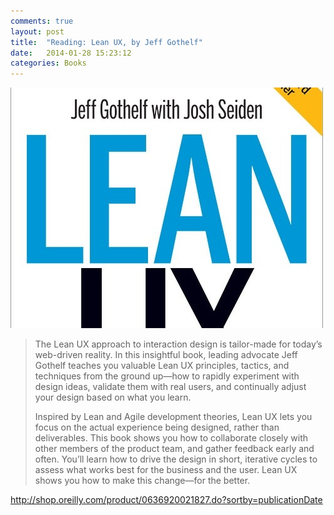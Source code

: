 ```yaml
---
comments: true
layout: post
title:  "Reading: Lean UX, by Jeff Gothelf"
date:   2014-01-28 15:23:12
categories: Books
---
```


<img alt="Lean UX cover" src="/assets/posts/lean-ux.jpg" />

> The Lean UX approach to interaction design is tailor-made for today’s web-driven reality. In this insightful book, leading advocate Jeff Gothelf teaches you valuable Lean UX principles, tactics, and techniques from the ground up—how to rapidly experiment with design ideas, validate them with real users, and continually adjust your design based on what you learn.
> 
> Inspired by Lean and Agile development theories, Lean UX lets you focus on the actual experience being designed, rather than deliverables. This book shows you how to collaborate closely with other members of the product team, and gather feedback early and often. You’ll learn how to drive the design in short, iterative cycles to assess what works best for the business and the user. Lean UX shows you how to make this change—for the better.

<a href="http://shop.oreilly.com/product/0636920021827.do?sortby=publicationDate" target="blank">http://shop.oreilly.com/product/0636920021827.do?sortby=publicationDate</a>